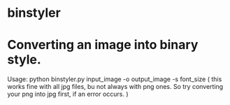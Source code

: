 # binstyler
# Converting an image into binary style.
Usage: python binstyler.py input_image -o output_image -s font_size ( this works fine with all jpg files, bu not always with png ones. So try converting your png into jpg first, if an error occurs. )
